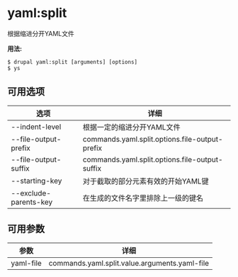 # yaml:split
根据缩进分开YAML文件

**用法:**
```
$ drupal yaml:split [arguments] [options]
$ ys  
```

## 可用选项
选项 | 详细
-------|-------------
--indent-level | 根据一定的缩进分开YAML文件
--file-output-prefix | commands.yaml.split.options.file-output-prefix
--file-output-suffix | commands.yaml.split.options.file-output-suffix
--starting-key | 对于截取的部分元素有效的开始YAML键
--exclude-parents-key | 在生成的文件名字里排除上一级的键名

## 可用参数
参数 | 详细
---------|-------------
yaml-file | commands.yaml.split.value.arguments.yaml-file
